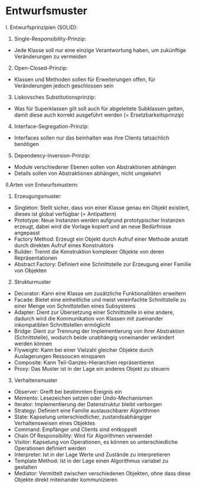# Entwurfsmuster

I. Entwurfsprinzipien (SOLID):

1. Single-Responsibility-Prinzip:
- Jede Klasse soll nur eine einzige Verantwortung haben, um zukünftige Veränderungen zu vermeiden

2. Open-Closed-Prinzip:
- Klassen und Methoden sollen für Erweiterungen offen, für Veränderungen jedoch geschlossen sein

3. Liskovsches Substitutionsprinzip:
- Was für Superklassen gilt soll auch für abgeleitete Subklassen gelten, damit diese auch korrekt ausgeführt werden (= Ersetzbarkeitsprinzip)

4. Interface-Segregation-Prinzip:
- Interfaces sollen nur das beinhalten was ihre Clients tatsächlich benötigen

5. Dependency-Inversion-Prinzip:
- Module verschiedener Ebenen sollen von Abstraktionen abhängen
- Details sollen von Abstraktionen abhängen, nicht umgekehrt

II.Arten von Entwurfsmustern:

1. Erzeugungsmuster:

- Singleton: Stellt sicher, dass von einer Klasse genau ein Objekt existiert, dieses ist global verfügbar (= Antipattern)
- Prototype: Neue Instanzen werden aufgrund prototypischer Instanzen erzeugt, dabei wird die Vorlage kopiert und an neue Bedürfnisse angepasst
- Factory Method: Erzeugt ein Objekt durch Aufruf einer Methode anstatt durch direkten Aufruf eines Konstruktors
- Builder: Trennt die Konstruktion komplexer Objekte von deren Repräsentationen
- Abstract Factory: Definiert eine Schnittstelle zur Erzeugung einer Familie von Objekten

2. Strukturmuster

- Decorator: Kann eine Klasse um zusätzliche Funktionalitäten erweitern
- Facade: Bietet eine einheitliche und meist vereinfachte Schnittstelle zu einer Menge von Schnittstellen eines Subsystems
- Adapter: Dient zur Übersetzung einer Schnittstelle in eine andere, dadurch wird die Kommunikation von Klassen mit zueinander inkompatiblen Schnittstellen ermöglicht
- Bridge: Dient zur Trennung der Implementierung von ihrer Abstraktion (Schnittstelle), wodurch beide unabhängig voneinander verändert werden können
- Flyweight: Kann bei einer Vielzahl gleicher Objekte durch Auslagerungen Ressoucen einsparen
- Composite: Kann Teil-Ganzes-Hierarchien repräsentieren
- Proxy: Das Muster ist in der Lage ein anderes Objekt zu steuern

3. Verhaltensmuster

- Observer: Greift bei bestimmten Ereignis ein
- Memento: Lesezeichen setzen oder Undo-Mechanismen
- Iterator: Implementierung der Datenstruktur bleibt verborgen
- Strategy: Definiert eine Familie austauschbarer Algorithmen
- State: Kapselung unterschiedlicher, zustandsabhängiger Verhaltensweisen eines Objektes
- Command: Empfänger und Clients sind entkoppelt
- Chain Of Responsibility: Wird für Algorithmen verwendet
- Visitor: Kapselung von Operationen, es können so unterschiedliche Operationen definiert werden
- Interpreter: Ist in der Lage Werte und Zustände zu interpretieren
- Template Method: Ist in der Lage einen Algorithmus variabel zu gestalten
- Mediator: Vermittelt zwischen verschiedenen Objekten, ohne dass diese Objekte direkt miteinander kommunizieren
